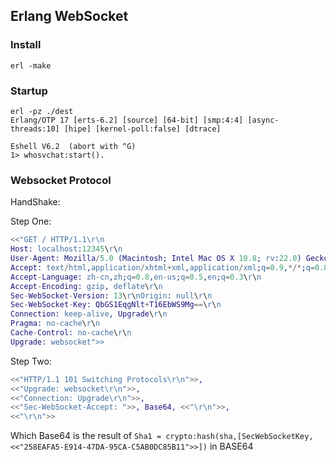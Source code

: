 ## Erlang WebSocket

### Install

```
erl -make
```

### Startup

```
erl -pz ./dest
Erlang/OTP 17 [erts-6.2] [source] [64-bit] [smp:4:4] [async-threads:10] [hipe] [kernel-poll:false] [dtrace]

Eshell V6.2  (abort with ^G)
1> whosvchat:start().
```

### Websocket Protocol

HandShake:

Step One:

```Erlang
<<"GET / HTTP/1.1\r\n
Host: localhost:12345\r\n
User-Agent: Mozilla/5.0 (Macintosh; Intel Mac OS X 10.8; rv:22.0) Gecko/20100101 Firefox/22.0\r\n
Accept: text/html,application/xhtml+xml,application/xml;q=0.9,*/*;q=0.8\r\n
Accept-Language: zh-cn,zh;q=0.8,en-us;q=0.5,en;q=0.3\r\n
Accept-Encoding: gzip, deflate\r\n
Sec-WebSocket-Version: 13\r\nOrigin: null\r\n
Sec-WebSocket-Key: QbGS1EqgNlt+T16EbWS9Mg==\r\n
Connection: keep-alive, Upgrade\r\n
Pragma: no-cache\r\n
Cache-Control: no-cache\r\n
Upgrade: websocket">>
```

Step Two:

```Erlang
<<"HTTP/1.1 101 Switching Protocols\r\n">>,
<<"Upgrade: websocket\r\n">>,
<<"Connection: Upgrade\r\n">>,
<<"Sec-WebSocket-Accept: ">>, Base64, <<"\r\n">>,
<<"\r\n">>
```

Which Base64 is the result of ```Sha1 = crypto:hash(sha,[SecWebSocketKey, <<"258EAFA5-E914-47DA-95CA-C5AB0DC85B11">>])``` in BASE64